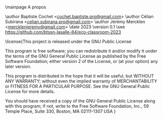 \mainpage A propos

\author Baptiste Cochet <<cochet.baptiste.pro@gmail.com>>
\author Célian Subirana <<celian.subirana.pro@gmail.com>>
\author Jérémy Mercklen <<mercklenjeremy@gmail.com>>
\date 2023
\version 0.1
\see https://github.com/btssn-lasalle-84/eco-classroom-2023


\license{This project is released under the GNU Public License

This program is free software; you can redistribute it and/or modify
it under the terms of the GNU General Public License as published by
the Free Software Foundation; either version 2 of the License, or
(at your option) any later version.

This program is distributed in the hope that it will be useful,
but WITHOUT ANY WARRANTY; without even the implied warranty of
MERCHANTABILITY or FITNESS FOR A PARTICULAR PURPOSE. See the
GNU General Public License for more details.

You should have received a copy of the GNU General Public License
along with this program; if not, write to the Free Software
Foundation, Inc., 59 Temple Place, Suite 330, Boston, MA 02111-1307 USA
}
